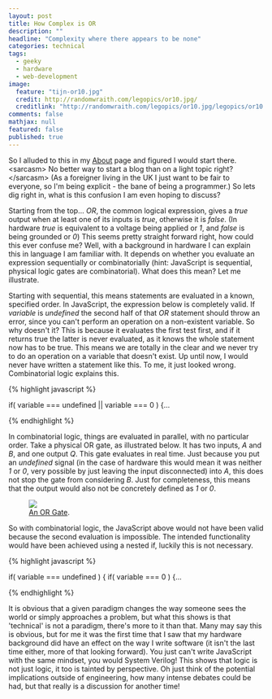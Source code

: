 ```yaml
---
layout: post
title: How Complex is OR
description: ""
headline: "Complexity where there appears to be none"
categories: technical
tags:
  - geeky
  - hardware
  - web-development
image:
  feature: "tijn-or10.jpg"
  credit: http://randomwraith.com/legopics/or10.jpg/
  creditlink: "http://randomwraith.com/legopics/or10.jpg/legopics/or10.jpg"
comments: false
mathjax: null
featured: false
published: true
---
```


So I alluded to this in my [About]({{site.url}}/constantijn-ramses-schepens/) page and figured I would start there. \<sarcasm> No better way to start a blog than on a light topic right? \</sarcasm> (As a foreigner living in the UK I just want to be fair to everyone, so I'm being explicit - the bane of being a programmer.) So lets dig right in, what is this confusion I am even hoping to discuss?

Starting from the top... _OR_, the common logical expression, gives a _true_ output when at least one of its inputs is _true_, otherwise it is _false_. (In hardware _true_ is equivalent to a voltage being applied or _1_, and _false_ is being grounded or _0_) This seems pretty straight forward right, how could this ever confuse me? Well, with a background in hardware I can explain this in language I am familiar with. It depends on whether you evaluate an expression sequentially or combinatorially (hint: JavaScript is sequential, physical logic gates are combinatorial). What does this mean? Let me illustrate.

Starting with sequential, this means statements are evaluated in a known, specified order. In JavaScript, the expression below is completely valid. If _variable_ is _undefined_ the second half of that _OR_ statement should throw an error, since you can't perform an operation on a non-existent variable. So why doesn't it? This is because it evaluates the first test first, and if it returns true the latter is never evaluated, as it knows the whole statement now has to be true. This means we are totally in the clear and we never try to do an operation on a variable that doesn't exist. Up until now, I would never have written a statement like this. To me, it just looked wrong. Combinatorial logic explains this.

{% highlight javascript %}

if( variable === undefined || variable === 0 ) {...

{% endhighlight %}

In combinatorial logic, things are evaluated in parallel, with no particular order. Take a physical OR gate, as illustrated below. It has two inputs, _A_ and _B_, and one output _Q_. This gate evaluates in real time. Just because you put an _undefined_ signal (in the case of hardware this would mean it was neither _1_ or _0_, very possible by just leaving the input disconnected) into _A_, this does not stop the gate from considering _B_. Just for completeness, this means that the output would also not be concretely defined as _1_ or _0_.

<figure>
  <a href="{{ site.url }}/images/tijn-or.gif"><img src="{{ site.url }}/images/tijn-or.gif"></a>
  <figcaption><a href="http://ram535ii.github.io/" data-toggle="tooltip" title="Visit my website">An OR Gate</a>.</figcaption>
</figure>

So with combinatorial logic, the JavaScript above would not have been valid because the second evaluation is impossible. The intended functionality would have been achieved using a nested if, luckily this is not necessary.

{% highlight javascript %}

if( variable === undefined ) {
  if( variable === 0 ) {...

{% endhighlight %}

It is obvious that a given paradigm changes the way someone sees the world or simply approaches a problem, but what this shows is that 'technical' is not a paradigm, there's more to it than that. Many may say this is obvious, but for me it was the first time that I saw that my hardware background did have an effect on the way I write software (it isn't the last time either, more of that looking forward). You just can't write JavaScript with the same mindset, you would System Verilog! This shows that logic is not just logic, it too is tainted by perspective. Oh just think of the potential implications outside of engineering, how many intense debates could be had, but that really is a discussion for another time!
